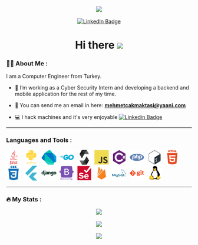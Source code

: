 
<div id="header" align="center">
  <img src="https://media.giphy.com/media/M9gbBd9nbDrOTu1Mqx/giphy.gif" width="100"/>
</div>
<p align="center">
<a href="https://www.linkedin.com/in/mehmet-01100011-/"><img src="https://img.shields.io/badge/LinkedIn-blue?logo=linkedin&logoColor=white&style=for-the-badge" alt="LinkedIn Badge"></a>
</p>


<h1 align="center">
  Hi there
  <img src="https://media.giphy.com/media/hvRJCLFzcasrR4ia7z/giphy.gif" width="30px"/>
</h1>


### :man_technologist: About Me :
I am a Computer Engineer from Turkey.

- :telescope: I’m working as a Cyber Security Intern and developing a backend and mobile application for the rest of my time.

- :email: You can send me an email in here: **mehmetcakmaktasi@yaani.com**

- :computer: I hack machines and it's very enjoyable [![Linkedin Badge](https://img.shields.io/badge/TryHackMe-black?style=flat&logo=tryhackme&logoColor=white)](https://tryhackme.com/p/demironW47)

---
###  Languages and Tools :
<div>
  <img src="https://github.com/devicons/devicon/blob/master/icons/java/java-plain-wordmark.svg" title="Java" alt="Java" width="40" height="40"/>&nbsp;
   <img src="https://github.com/devicons/devicon/blob/master/icons/python/python-plain-wordmark.svg" title="Python" alt="Python" width="40" height="40"/>&nbsp;
   <img src="https://github.com/devicons/devicon/blob/master/icons/dart/dart-original.svg" title="Dart" alt="Dart" width="40" height="40"/>&nbsp;
   <img src="https://github.com/devicons/devicon/blob/master/icons/go/go-original-wordmark.svg" title="Go" alt="Go" width="40" height="40"/>&nbsp;
   <img src="https://github.com/devicons/devicon/blob/master/icons/solidity/solidity-original.svg" title="Solidty" alt="Solidty" width="40" height="40"/>&nbsp;
   <img src="https://github.com/devicons/devicon/blob/master/icons/javascript/javascript-original.svg" title="Javascript" alt="Javascript" width="40" height="40"/>&nbsp;
   <img src="https://github.com/devicons/devicon/blob/master/icons/csharp/csharp-plain.svg" title="Csharp" alt="csharp" width="40" height="40"/>&nbsp;
   <img src="https://github.com/devicons/devicon/blob/master/icons/php/php-plain.svg" title="Php" alt="php" width="40" height="40"/>&nbsp;
   <img src="https://github.com/devicons/devicon/blob/master/icons/bash/bash-original.svg" title="" alt="" width="40" height="40"/>&nbsp;
   <img src="https://github.com/devicons/devicon/blob/master/icons/html5/html5-plain-wordmark.svg" title="Html" alt="html" width="40" height="40"/>&nbsp;
   <img src="https://github.com/devicons/devicon/blob/master/icons/css3/css3-plain-wordmark.svg" title="css" alt="css" width="40" height="40"/>&nbsp;
   <img src="https://github.com/devicons/devicon/blob/master/icons/flutter/flutter-plain.svg" title="flutter" alt="flutter" width="40" height="40"/>&nbsp;
   <img src="https://github.com/devicons/devicon/blob/master/icons/django/django-plain-wordmark.svg" title="" alt="" width="40" height="40"/>&nbsp;
   <img src="https://github.com/devicons/devicon/blob/master/icons/bootstrap/bootstrap-plain-wordmark.svg" title="" alt="" width="40" height="40"/>&nbsp;
   <img src="https://github.com/devicons/devicon/blob/master/icons/selenium/selenium-original.svg" title="" alt="" width="40" height="40"/>&nbsp;
   <img src="https://github.com/devicons/devicon/blob/master/icons/firebase/firebase-plain.svg" title="" alt="" width="40" height="40"/>&nbsp;
   <img src="https://github.com/devicons/devicon/blob/master/icons/mysql/mysql-plain-wordmark.svg" title="" alt="" width="40" height="40"/>&nbsp;
   <img src="https://github.com/devicons/devicon/blob/master/icons/git/git-plain-wordmark.svg" title="" alt="" width="40" height="40"/>&nbsp;
   <img src="https://github.com/devicons/devicon/blob/master/icons/linux/linux-original.svg" title="" alt="" width="40" height="40"/>&nbsp;
</div>

---

### :fire: My Stats :
<p align="center">
<img src="http://github-readme-streak-stats.herokuapp.com?user=daddydemir&theme=dark&background=000000" />
</p>

<p align="center">
<img src="https://github-readme-stats.vercel.app/api/top-langs/?username=daddydemir&layout=compact&theme=vision-friendly-dark" />
</p>

<p align="center">
<img src="https://github-readme-stats.vercel.app/api?username=daddydemir&show_icons=true&theme=vision-friendly-dark&include_all_commits=true&count_private=trueicons=true&hide=contribs,prs" />
</p>
<p align="center">














